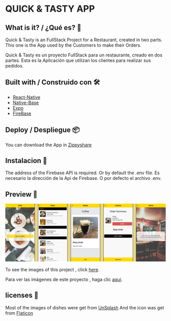 # QUICK & TASTY APP

## What is it? / ¿Qué es? 🚀

Quick & Tasty is an FullStack Project for a Restaurant, created in two parts. This one is the App used by the Customers to make their Orders.<br/>

Quick & Tasty es un proyecto FullStack para un restaurante, creado en dos partes. Esta es la Aplicación que utilizan los clientes para realizar sus pedidos.
<br/>

## Built with / Construido con 🛠️

- [React-Native](https://reactnative.dev/)
- [Native-Base](https://nativebase.io/)
- [Expo](https://expo.io/)
- [FireBase](https://firebase.google.com/)

## Deploy / Despliegue 📦

You can download the App in <a href="https://www90.zippyshare.com/v/h5ypPDVq/file.html">Zippyshare</a>

## Instalacion 🔧

The address of the Firebase API is required. Or by default the .env file.
Es necesario la dirección de la Api de Firebase. O por defecto el archivo .env.


## Preview 📄

<img src="/Preview/restaurantApp.jpg" />
<p>To see the images of this project , click <a href="/Preview">here</a>.</p>
<p>Para ver las imágenes de este proyecto , haga clic <a href="/Preview">aquí</a>.</p>


## licenses 🚨
Most of the images of dishes were get from <a href="https://unsplash.com/">UnSplash</a>
And the icon was get from <a href="https://www.flaticon.com/">Flaticon</a>
